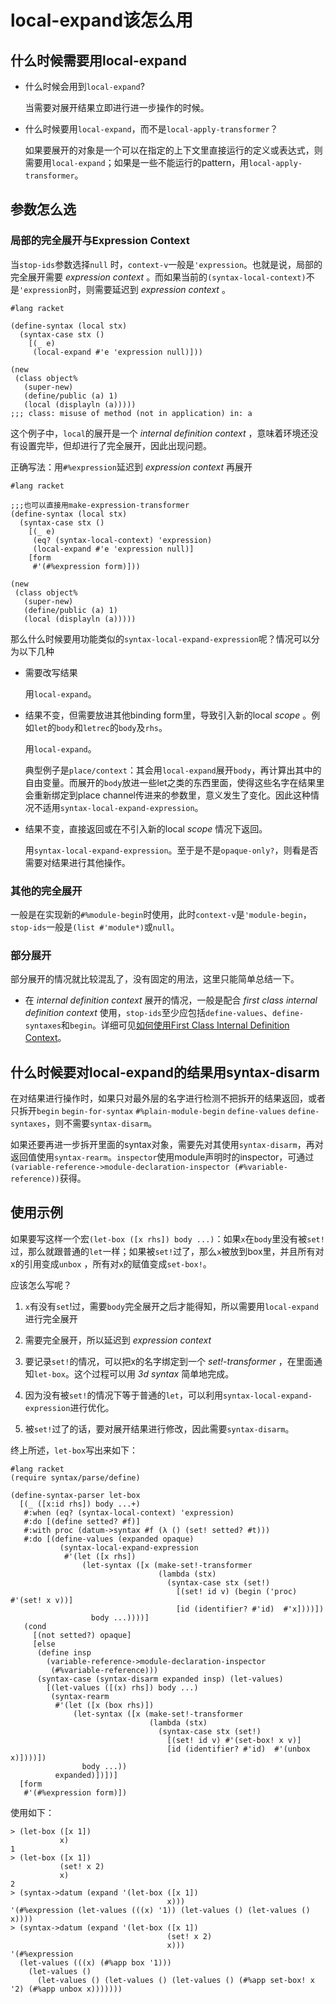 # local-expand该怎么用

## 什么时候需要用local-expand
* 什么时候会用到`local-expand`?

  当需要对展开结果立即进行进一步操作的时候。

* 什么时候要用`local-expand`，而不是`local-apply-transformer`？

  如果要展开的对象是一个可以在指定的上下文里直接运行的定义或表达式，则需要用`local-expand`；如果是一些不能运行的pattern，用`local-apply-transformer`。

## 参数怎么选

### 局部的完全展开与Expression Context

当`stop-ids`参数选择`null` 时，`context-v`一般是`'expression`。也就是说，局部的完全展开需要 _expression context_ 。而如果当前的`(syntax-local-context)`不是`'expression`时，则需要延迟到 _expression context_ 。

```racket
#lang racket

(define-syntax (local stx)
  (syntax-case stx ()
    [(_ e)
     (local-expand #'e 'expression null)]))

(new
 (class object%
   (super-new)
   (define/public (a) 1)
   (local (displayln (a)))))
;;; class: misuse of method (not in application) in: a
```

这个例子中，`local`的展开是一个 _internal definition context_ ，意味着环境还没有设置完毕，但却进行了完全展开，因此出现问题。

正确写法：用`#%expression`延迟到 _expression context_ 再展开

```racket
#lang racket

;;;也可以直接用make-expression-transformer
(define-syntax (local stx)
  (syntax-case stx ()
    [(_ e)
     (eq? (syntax-local-context) 'expression)
     (local-expand #'e 'expression null)]
    [form
     #'(#%expression form)]))

(new
 (class object%
   (super-new)
   (define/public (a) 1)
   (local (displayln (a)))))
```

那么什么时候要用功能类似的`syntax-local-expand-expression`呢？情况可以分为以下几种

* 需要改写结果

  用`local-expand`。

* 结果不变，但需要放进其他binding form里，导致引入新的local _scope_ 。例如`let`的`body`和`letrec`的`body`及`rhs`。

  用`local-expand`。

  典型例子是`place/context`：其会用`local-expand`展开`body`，再计算出其中的自由变量。而展开的`body`放进一些let之类的东西里面，使得这些名字在结果里会重新绑定到place channel传进来的参数里，意义发生了变化。因此这种情况不适用`syntax-local-expand-expression`。

* 结果不变，直接返回或在不引入新的local _scope_ 情况下返回。

  用`syntax-local-expand-expression`。至于是不是`opaque-only?`，则看是否需要对结果进行其他操作。

### 其他的完全展开

一般是在实现新的`#%module-begin`时使用，此时`context-v`是`'module-begin`，`stop-ids`一般是`(list #'module*)`或`null`。

### 部分展开

部分展开的情况就比较混乱了，没有固定的用法，这里只能简单总结一下。

* 在 _internal definition context_ 展开的情况，一般是配合 _first class internal definition context_ 使用，`stop-ids`至少应包括`define-values`、`define-syntaxes`和`begin`。详细可见[如何使用First Class Internal Definition Context](https://github.com/yjqww6/macrology/blob/master/intdef-ctx.md)。

## 什么时候要对local-expand的结果用syntax-disarm

在对结果进行操作时，如果只对最外层的名字进行检测不把拆开的结果返回，或者只拆开`begin` `begin-for-syntax` `#%plain-module-begin` `define-values` `define-syntaxes`，则不需要`syntax-disarm`。

如果还要再进一步拆开里面的syntax对象，需要先对其使用`syntax-disarm`，再对返回值使用`syntax-rearm`。`inspector`使用module声明时的inspector，可通过`(variable-reference->module-declaration-inspector (#%variable-reference))`获得。

## 使用示例

如果要写这样一个宏`(let-box ([x rhs]) body ...)`：如果`x`在`body`里没有被`set!`过，那么就跟普通的`let`一样；如果被`set!`过了，那么`x`被放到box里，并且所有对x的引用变成`unbox` ，所有对`x`的赋值变成`set-box!`。

应该怎么写呢？

1. `x`有没有`set`!过，需要`body`完全展开之后才能得知，所以需要用`local-expand`进行完全展开

2. 需要完全展开，所以延迟到 _expression context_ 
3. 要记录`set!`的情况，可以把x的名字绑定到一个 _set!-transformer_ ，在里面通知`let-box`。这个过程可以用 _3d syntax_ 简单地完成。
4. 因为没有被`set!`的情况下等于普通的`let`，可以利用`syntax-local-expand-expression`进行优化。
5. 被`set!`过了的话，要对展开结果进行修改，因此需要`syntax-disarm`。

终上所述，`let-box`写出来如下：

```racket
#lang racket
(require syntax/parse/define)

(define-syntax-parser let-box
  [(_ ([x:id rhs]) body ...+)
   #:when (eq? (syntax-local-context) 'expression)
   #:do [(define setted? #f)]
   #:with proc (datum->syntax #f (λ () (set! setted? #t)))
   #:do [(define-values (expanded opaque) 
           (syntax-local-expand-expression
            #'(let ([x rhs])
                (let-syntax ([x (make-set!-transformer
                                 (lambda (stx)
                                   (syntax-case stx (set!)
                                     [(set! id v) (begin ('proc) #'(set! x v))]
                                     [id (identifier? #'id)  #'x])))])
                  body ...))))]
   (cond
     [(not setted?) opaque]
     [else
      (define insp
        (variable-reference->module-declaration-inspector
         (#%variable-reference)))
      (syntax-case (syntax-disarm expanded insp) (let-values)
        [(let-values ([(x) rhs]) body ...)
         (syntax-rearm
          #'(let ([x (box rhs)])
              (let-syntax ([x (make-set!-transformer
                               (lambda (stx)
                                 (syntax-case stx (set!)
                                   [(set! id v) #'(set-box! x v)]
                                   [id (identifier? #'id)  #'(unbox x)])))])
                body ...))
          expanded)])])]
  [form
   #'(#%expression form)])
```

使用如下：

```racket
> (let-box ([x 1])
           x)
1
> (let-box ([x 1])
           (set! x 2)
           x)
2
> (syntax->datum (expand '(let-box ([x 1])
                                   x)))
'(#%expression (let-values (((x) '1)) (let-values () (let-values () x))))
> (syntax->datum (expand '(let-box ([x 1])
                                   (set! x 2)
                                   x)))
'(#%expression
  (let-values (((x) (#%app box '1)))
    (let-values ()
      (let-values () (let-values () (let-values () (#%app set-box! x '2) (#%app unbox x)))))))
```

